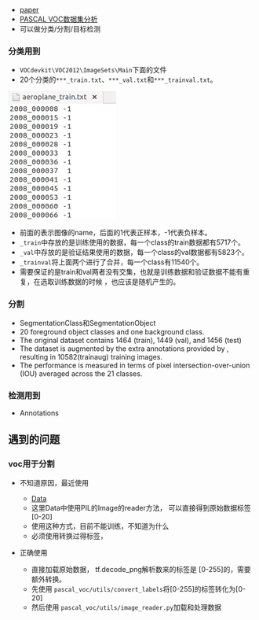 * [paper](paper/2014-The%20pascal%20visual%20object%20classes%20challenge%20A%20retrospective.pdf)
* [PASCAL VOC数据集分析](https://blog.csdn.net/zhangjunbob/article/details/52769381)
* 可以做分类/分割/目标检测

### 分类用到

* `VOCdevkit\VOC2012\ImageSets\Main`下面的文件
* 20个分类的`***_train.txt`、`***_val.txt`和`***_trainval.txt`。

![](21.00-00-pascal_voc/voc_01.png)
* 前面的表示图像的name，后面的1代表正样本，-1代表负样本。
* `_train`中存放的是训练使用的数据，每一个class的train数据都有5717个。
* `_val`中存放的是验证结果使用的数据，每一个class的val数据都有5823个。
* `_trainval`将上面两个进行了合并，每一个class有11540个。
* 需要保证的是train和val两者没有交集，也就是训练数据和验证数据不能有重复，在选取训练数据的时候 ，也应该是随机产生的。


### 分割

* SegmentationClass和SegmentationObject
*  20 foreground object classes and one background class.
* The original dataset contains 1464 (train), 1449 (val), and 1456 (test) 
* The dataset is augmented by the extra annotations provided by , resulting in 10582(trainaug) training images.
* The performance is measured in terms of pixel intersection-over-union (IOU) averaged across the 21 classes.

### 检测用到

* Annotations
 

## 遇到的问题

### voc用于分割

* 不知道原因，最近使用
    * [Data](21.00-00-pascal_voc/for_segmentation/Data.py)
    * 这里Data中使用PIL的Image的reader方法， 可以直接得到原始数据标签 [0-20]
    * 使用这种方式，目前不能训练，不知道为什么
    * 必须使用转换过得标签，
    
* 正确使用
    * 直接加载原始数据， tf.decode_png解析数来的标签是 [0-255]的，需要额外转换。
    * 先使用 `pascal_voc/utils/convert_labels`将[0-255]的标签转化为[0-20]
    * 然后使用 `pascal_voc/utils/image_reader.py`加载和处理数据

    